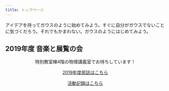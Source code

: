 ```yaml
---
title: トップページ
---
```

アイデアを持ってガウスのように始めてみよう。すぐに自分がガウスでないことに気づくだろう。それでもかまわない。ガウスのようにはじめてみよう。
<br>
<h2>2019年度 音楽と展覧の会</h2>
<div style="text-align:center">特別教室棟4階の物理講義室でお待ちしています！

[2019年度部誌はこちら](/page/作品ギャラリー/)

[活動記録はこちら](/post/)

</div>  

<!--日数カウンター-->
<script type="text/javascript" src="/js/count.js" charset="utf-8"></script>
